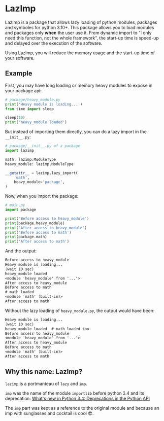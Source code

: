 # LazImp

LazImp is a package that allows lazy loading of python modules, packages and
symboles for python 3.10+. This package allows you to load modules and packages
only **when** the user use it. From dynamic import to "I only need this
function, not the whole framework", the start-up time is speed-up and delayed
over the execution of the software.

Using LazImp, you will reduce the memory usage and the start-up time of your
software.

## Example

First, you may have long loading or memory heavy modules to expose in your
package api:

```python
# package/heavy_module.py
print('Heavy module is loading...')
from time import sleep

sleep(10)
print('heavy_module loaded')
```

But instead of importing them directly, you can do a lazy import in
the `__init__.py`:

```python
# package/__init__.py of a package
import lazimp

math: lazimp.ModuleType
heavy_module: lazimp.ModuleType

__getattr__ = lazimp.lazy_import(
    'math',
    heavy_module='package',
)
```

Now, when you import the package:

```python
# main.py
import package

print('Before access to heavy_module')
print(package.heavy_module)
print('After access to heavy_module')
print('Before access to math')
print(package.math)
print('After access to math')
```

And the output:

```txt
Before access to heavy_module
Heavy module is loading...
(wait 10 sec)
heavy_module loaded
<module 'heavy_module' from '...'>
After access to heavy_module
Before access to math
# math loaded
<module 'math' (built-in)>
After access to math
```

Without the lazy loading of `heavy_module.py`, the output would have been:

```txt
Heavy module is loading...
(wait 10 sec)
heavy_module loaded  # math loaded too
Before access to heavy_module
<module 'heavy_module' from '...'>
After access to heavy_module
Before access to math
<module 'math' (built-in)>
After access to math
```

## Why this name: LazImp?

`lazimp` is a portmanteau of `lazy` and `imp`.

`imp` was the name of the module `importlib` before python 3.4 and its
deprecation: [What's new in Python 3.4: Deprecations in the Python API](https://docs.python.org/3/whatsnew/3.4.html#deprecations-in-the-python-api)

The `imp` part was kept as a reference to the original module and because an
imp with sunglasses and cocktail is cool 😎.